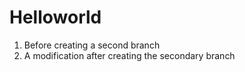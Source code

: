 # Helloworld
1. Before creating a second branch
2. A modification after creating the secondary branch
